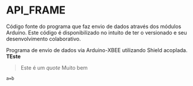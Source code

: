 API_FRAME
===================
Código fonte do programa que faz envio de dados através dos módulos Arduíno. Este código é disponibilizado no intuito de ter o versionado e seu desenvolvimento colaborativo.

Programa de envio de dados via Arduino-XBEE utilizando Shield acoplada.
**TEste**

> Este é um *quote*
> Muito bem
```
a=b
```








